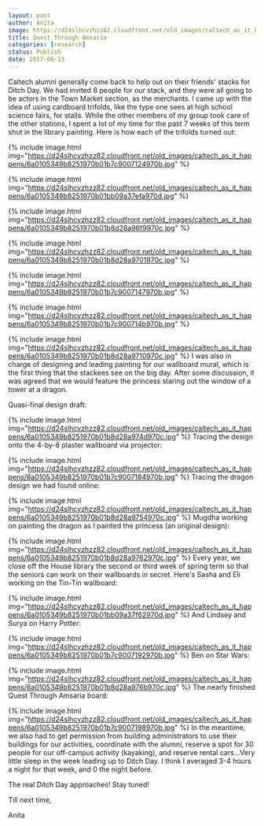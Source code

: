 ```yaml
---
layout: post
author: Anita
image: https://d24slhcvzhzz82.cloudfront.net/old_images/caltech_as_it_happens/6a0105349b8251970b01b8d28a96e5970c.jpg
title: Quest Through Amsaria
categories: [research]
status: Publish
date: 2017-06-13
---
```



Caltech alumni generally come back to help out on their friends' stacks for Ditch Day. We had invited 8 people for our stack, and they were all going to be actors in the Town Market section, as the merchants. I came up with the idea of using cardboard trifolds, like the type one sees at high school science fairs, for stalls. While the other members of my group took care of the other stations, I spent a lot of my time for the past 7 weeks of this term shut in the library painting. Here is how each of the trifolds turned out:


{% include image.html img="https://d24slhcvzhzz82.cloudfront.net/old_images/caltech_as_it_happens/6a0105349b8251970b01b7c9007124970b.jpg" %}


{% include image.html img="https://d24slhcvzhzz82.cloudfront.net/old_images/caltech_as_it_happens/6a0105349b8251970b01bb09a37efa970d.jpg" %}


{% include image.html img="https://d24slhcvzhzz82.cloudfront.net/old_images/caltech_as_it_happens/6a0105349b8251970b01b8d28a96f9970c.jpg" %}


{% include image.html img="https://d24slhcvzhzz82.cloudfront.net/old_images/caltech_as_it_happens/6a0105349b8251970b01b8d28a9701970c.jpg" %}


{% include image.html img="https://d24slhcvzhzz82.cloudfront.net/old_images/caltech_as_it_happens/6a0105349b8251970b01b7c9007147970b.jpg" %}


{% include image.html img="https://d24slhcvzhzz82.cloudfront.net/old_images/caltech_as_it_happens/6a0105349b8251970b01b7c900714b970b.jpg" %}


{% include image.html img="https://d24slhcvzhzz82.cloudfront.net/old_images/caltech_as_it_happens/6a0105349b8251970b01b8d28a9710970c.jpg" %}
I was also in charge of designing and leading painting for our wallboard mural, which is the first thing that the stackees see on the big day. After some discussion, it was agreed that we would feature the princess staring out the window of a tower at a dragon.

Quasi-final design draft:

{% include image.html img="https://d24slhcvzhzz82.cloudfront.net/old_images/caltech_as_it_happens/6a0105349b8251970b01b8d28a974d970c.jpg" %}
Tracing the design onto the 4-by-8 plaster wallboard via projector:

{% include image.html img="https://d24slhcvzhzz82.cloudfront.net/old_images/caltech_as_it_happens/6a0105349b8251970b01b7c9007184970b.jpg" %}
Tracing the dragon design we had found online:

{% include image.html img="https://d24slhcvzhzz82.cloudfront.net/old_images/caltech_as_it_happens/6a0105349b8251970b01b8d28a9754970c.jpg" %}
Mugdha working on painting the dragon as I painted the princess (an original design):

{% include image.html img="https://d24slhcvzhzz82.cloudfront.net/old_images/caltech_as_it_happens/6a0105349b8251970b01b8d28a9762970c.jpg" %}
Every year, we close off the House library the second or third week of spring term so that the seniors can work on their wallboards in secret. Here's Sasha and Eli working on the Tin-Tin wallboard:

{% include image.html img="https://d24slhcvzhzz82.cloudfront.net/old_images/caltech_as_it_happens/6a0105349b8251970b01bb09a37f62970d.jpg" %}
And Lindsey and Surya on Harry Potter:

{% include image.html img="https://d24slhcvzhzz82.cloudfront.net/old_images/caltech_as_it_happens/6a0105349b8251970b01b7c9007192970b.jpg" %}
Ben on Star Wars:

{% include image.html img="https://d24slhcvzhzz82.cloudfront.net/old_images/caltech_as_it_happens/6a0105349b8251970b01b8d28a976b970c.jpg" %}
The nearly finished Quest Through Amsaria board:

{% include image.html img="https://d24slhcvzhzz82.cloudfront.net/old_images/caltech_as_it_happens/6a0105349b8251970b01b7c9007198970b.jpg" %}
In the meantime, we also had to get permission from building administrators to use their buildings for our activities, coordinate with the alumni, reserve a spot for 30 people for our off-campus activity (kayaking), and reserve rental cars...Very little sleep in the week leading up to Ditch Day. I think I averaged 3-4 hours a night for that week, and 0 the night before.

The real Ditch Day approaches! Stay tuned!

Till next time,

Anita

